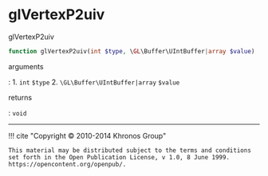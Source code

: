 # glVertexP2uiv
glVertexP2uiv

```php
function glVertexP2uiv(int $type, \GL\Buffer\UIntBuffer|array $value) : void
```

arguments

:    1. `int` `$type` 
    2. `\GL\Buffer\UIntBuffer|array` `$value` 

returns

:    `void` 

---
     

!!! cite "Copyright © 2010-2014 Khronos Group"

    This material may be distributed subject to the terms and conditions set forth in the Open Publication License, v 1.0, 8 June 1999. https://opencontent.org/openpub/.